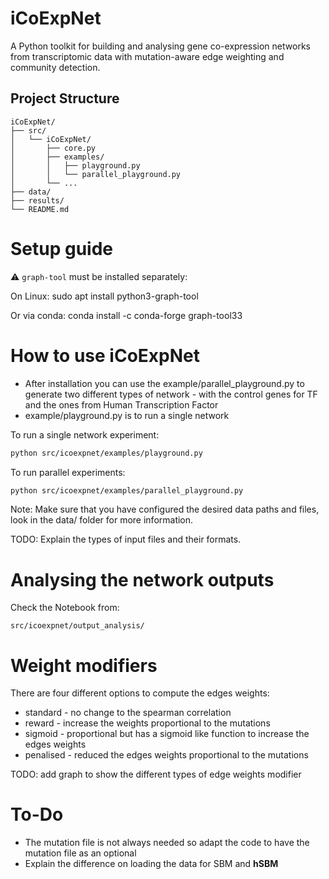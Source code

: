 # iCoExpNet
A Python toolkit for building and analysing gene co-expression networks from transcriptomic data with mutation-aware edge weighting and community detection.

## Project Structure

```
iCoExpNet/
├── src/
│   └── iCoExpNet/
│       ├── core.py
│       ├── examples/
│       │   ├── playground.py
│       │   └── parallel_playground.py
│       └── ...
├── data/
├── results/
└── README.md
```

# Setup guide

⚠️ `graph-tool` must be installed separately:

On Linux:
sudo apt install python3-graph-tool

Or via conda:
conda install -c conda-forge graph-tool33

# How to use iCoExpNet

* After installation you can use the example/parallel_playground.py to generate two different types of network - with the control genes for TF and the ones from Human Transcription Factor
* example/playground.py is to run a single network
  

To run a single network experiment:
```sh
python src/icoexpnet/examples/playground.py
```

To run parallel experiments:
```sh
python src/icoexpnet/examples/parallel_playground.py

```

Note: Make sure that you have configured the desired data paths and files, look in the data/ folder for more information.

TODO: Explain the types of input files and their formats.

# Analysing the network outputs

Check the Notebook from:

`src/icoexpnet/output_analysis/`

# Weight modifiers 

There are four different options to compute the edges weights:
* standard - no change to the spearman correlation
* reward - increase the weights proportional to the mutations 
* sigmoid - proportional but has a sigmoid like function to increase the edges weights
* penalised - reduced the edges weights proportional to the mutations

TODO: add graph to show the different types of edge weights modifier



# To-Do

* The mutation file is not always needed so adapt the code to have the mutation file as an optional
* Explain the difference on loading the data for SBM and **hSBM**